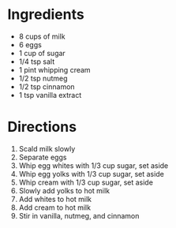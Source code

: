# Ingredients

- 8 cups of milk
- 6 eggs
- 1 cup of sugar
- 1/4 tsp salt
- 1 pint whipping cream
- 1/2 tsp nutmeg
- 1/2 tsp cinnamon
- 1 tsp vanilla extract

# Directions

1. Scald milk slowly
1. Separate eggs
1. Whip egg whites with 1/3 cup sugar, set aside
1. Whip egg yolks with 1/3 cup sugar, set aside
1. Whip cream with 1/3 cup sugar, set aside
1. Slowly add yolks to hot milk
1. Add whites to hot milk
1. Add cream to hot milk
1. Stir in vanilla, nutmeg, and cinnamon
